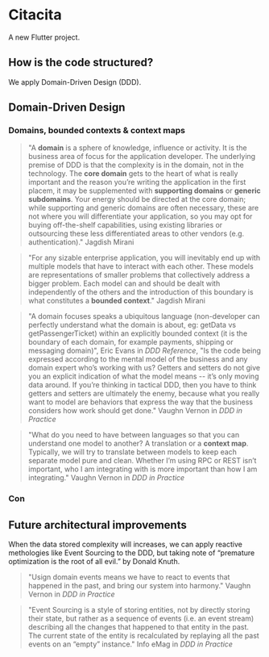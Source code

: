 # Citacita

A new Flutter project.

## How is the code structured?

We apply Domain-Driven Design (DDD).

## Domain-Driven Design

### Domains, bounded contexts & context maps
> "A **domain** is a sphere of knowledge, influence or activity. It is the business area of focus for the application developer. The underlying premise of DDD is that the complexity is in the domain, not in the technology. The **core domain** gets to the heart of what is really important and the reason you’re writing the application in the first placem, it may be supplemented with **supporting domains** or **generic subdomains**. Your energy should be directed at the core domain; while supporting and generic domains are often necessary, these are not where you will differentiate your application, so you may opt for buying off-the-shelf capabilities, using existing libraries or outsourcing these less differentiated areas to other vendors (e.g. authentication)." Jagdish Mirani

> "For any sizable enterprise application, you will inevitably end up with multiple models that have to interact with each other. These models are representations of smaller problems that collectively address a bigger problem. Each model can and should be dealt with independently of the others and the introduction of this boundary is what constitutes a **bounded context**." Jagdish Mirani

> "A domain focuses speaks a ubiquitous language (non-developer can perfectly understand what the domain is about, eg: getData vs getPassengerTicket) within an explicitly bounded context (it is the boundary of each domain, for example payments, shipping or messaging domain)", Eric Evans in *DDD Reference*, "Is the code being expressed according to the mental model of the business and any domain expert who’s working with us? Getters and setters do not give you an explicit indication of what the model means -- it’s only moving data around. If you’re thinking in tactical DDD, then you have to think getters and setters are ultimately the enemy, because what you really want to model are behaviors that express the way that the business considers how work should get done." Vaughn Vernon in *DDD in Practice*

> "What do you need to have between languages so that you can understand one model to another? A translation or a **context map**. Typically, we will try to translate between models to keep each separate model pure and clean. Whether I’m using RPC or REST isn’t important, who I am integrating with is more important than how I am integrating." Vaughn Vernon in *DDD in Practice*

### Con


## Future architectural improvements

When the data stored complexity will increases, we can apply reactive methologies like Event Sourcing to the DDD, but taking note of “premature optimization is the root of all evil.” by Donald Knuth.

> "Usign domain events means we have to react to events that happened in the past, and bring our system into harmony." Vaughn Vernon in *DDD in Practice*

> "Event Sourcing is a style of storing entities, not by directly storing their state, but rather as a sequence of events (i.e. an event stream) describing all the changes that happened to that entity in the past. The current state of the entity is recalculated by replaying all the past events on an “empty” instance." Info eMag in *DDD in Practice*
